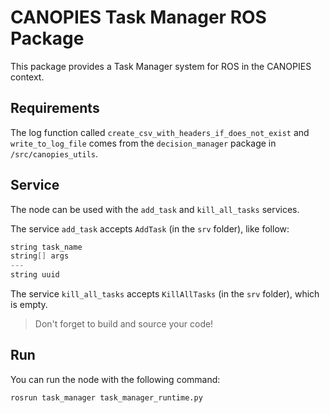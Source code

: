 CANOPIES Task Manager ROS Package
===

This package provides a Task Manager system for ROS in the CANOPIES context.
 
## Requirements

The log function called `create_csv_with_headers_if_does_not_exist` and `write_to_log_file` comes from the `decision_manager` package in `/src/canopies_utils`.

## Service

The node can be used with the `add_task` and `kill_all_tasks` services.

The service `add_task` accepts `AddTask` (in the `srv` folder), like follow:

```c
string task_name
string[] args
---
string uuid
```

The service `kill_all_tasks` accepts `KillAllTasks` (in the `srv` folder), which is empty.

> Don't forget to build and source your code!

## Run

You can run the node with the following command:

```shell
rosrun task_manager task_manager_runtime.py
```